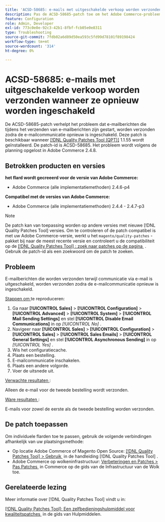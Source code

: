 ```yaml
---
title: 'ACSD-58685: e-mails met uitgeschakelde verkoop worden verzonden wanneer ze opnieuw worden ingeschakeld'
description: Pas de ACSD-58685-patch toe om het Adobe Commerce-probleem op te lossen, waarbij e-mailberichten die tijdens de communicatie via e-mail worden geïnitieerd, worden verzonden zodra de e-mailcommunicatie opnieuw is ingeschakeld.
feature: Configuration
role: Admin, Developer
exl-id: 773c0e0e-92c3-42b1-8fbf-fcb05e0e8311
type: Troubleshooting
source-git-commit: 7fdb02a6d89d50ea593c5fd99d78101f89198424
workflow-type: tm+mt
source-wordcount: '314'
ht-degree: 0%

---
```


# ACSD-58685: e-mails met uitgeschakelde verkoop worden verzonden wanneer ze opnieuw worden ingeschakeld

De ACSD-58685-patch verhelpt het probleem dat e-mailberichten die tijdens het verzenden van e-mailberichten zijn gestart, worden verzonden zodra de e-mailcommunicatie opnieuw is ingeschakeld. Deze patch is beschikbaar wanneer [[!DNL Quality Patches Tool (QPT)]](/help/tools/quality-patches-tool/quality-patches-tool-to-self-serve-quality-patches.md) 1.1.55 wordt geïnstalleerd. De patch-id is ACSD-58685. Het probleem wordt volgens de planning opgelost in Adobe Commerce 2.4.8.

## Betrokken producten en versies

**het flard wordt gecreeerd voor de versie van Adobe Commerce:**

* Adobe Commerce (alle implementatiemethoden) 2.4.6-p4

**Compatibel met de versies van Adobe Commerce:**

* Adobe Commerce (alle implementatiemethoden) 2.4.4 - 2.4.7-p3

>[!NOTE]
>
>De patch kan van toepassing worden op andere versies met nieuwe [!DNL Quality Patches Tool] versies. Om te controleren of de patch compatibel is met uw Adobe Commerce-versie, werkt u het `magento/quality-patches` -pakket bij naar de meest recente versie en controleert u de compatibiliteit op de [[!DNL Quality Patches Tool] : zoek naar patches op de pagina &#x200B;](https://experienceleague.adobe.com/tools/commerce-quality-patches/index.html?lang=nl-NL) . Gebruik de patch-id als een zoekwoord om de patch te zoeken.

## Probleem

E-mailberichten die worden verzonden terwijl communicatie via e-mail is uitgeschakeld, worden verzonden zodra de e-mailcommunicatie opnieuw is ingeschakeld.

<u> Stappen om </u> te reproduceren:

1. Ga naar **[!UICONTROL Sales]** > **[!UICONTROL Configuration]** > **[!UICONTROL Advanced]** > **[!UICONTROL System]** > **[!UICONTROL Mail Sending Settings]** en stel **[!UICONTROL Disable Email Communications]** in op *[!UICONTROL No]* .
1. Navigeer naar **[!UICONTROL Sales]** > **[!UICONTROL Configuration]** > **[!UICONTROL Sales]** > **[!UICONTROL Sales Emails]** > **[!UICONTROL General Settings]** en stel **[!UICONTROL Asynchronous Sending]** in op *[!UICONTROL Yes]* .
1. Wis het configuratiecache.
1. Plaats een bestelling.
1. E-mailcommunicatie inschakelen.
1. Plaats een andere volgorde.
1. Voer de uitsnede uit.

<u> Verwachte resultaten </u>:

Alleen de e-mail voor de tweede bestelling wordt verzonden.

<u> Ware resultaten </u>:

E-mails voor zowel de eerste als de tweede bestelling worden verzonden.

## De patch toepassen

Om individuele flarden toe te passen, gebruik de volgende verbindingen afhankelijk van uw plaatsingsmethode:

* Op locatie Adobe Commerce of Magento Open Source: [[!DNL Quality Patches Tool] > Gebruik &#x200B;](/help/tools/quality-patches-tool/usage.md) in de handleiding [!DNL Quality Patches Tool] .
* Adobe Commerce op wolkeninfrastructuur: [&#x200B; Verbeteringen en Patches > Pas Patches &#x200B;](https://experienceleague.adobe.com/docs/commerce-cloud-service/user-guide/develop/upgrade/apply-patches.html?lang=nl-NL) in Commerce op de gids van de Infrastructuur van de Wolk toe.

## Gerelateerde lezing

Meer informatie over [!DNL Quality Patches Tool] vindt u in:

[[!DNL Quality Patches Tool]: Een zelfbedieningshulpmiddel voor kwaliteitspatches &#x200B;](/help/tools/quality-patches-tool/quality-patches-tool-to-self-serve-quality-patches.md) in de gids van Hulpmiddelen.
